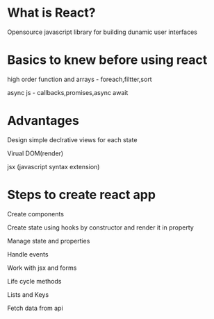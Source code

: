 # What is React?
Opensource javascript library for building dunamic user interfaces

# Basics to knew before using react

high order function and arrays - foreach,filtter,sort 

async js - callbacks,promises,async await

# Advantages

Design simple declrative views for each state

Virual DOM(render)

jsx (javascript syntax extension)

# Steps to create react app

Create components 

Create state using hooks by constructor and render it in property

Manage state and properties

Handle events

Work with jsx and forms

Life cycle methods

Lists and Keys

Fetch data from api
